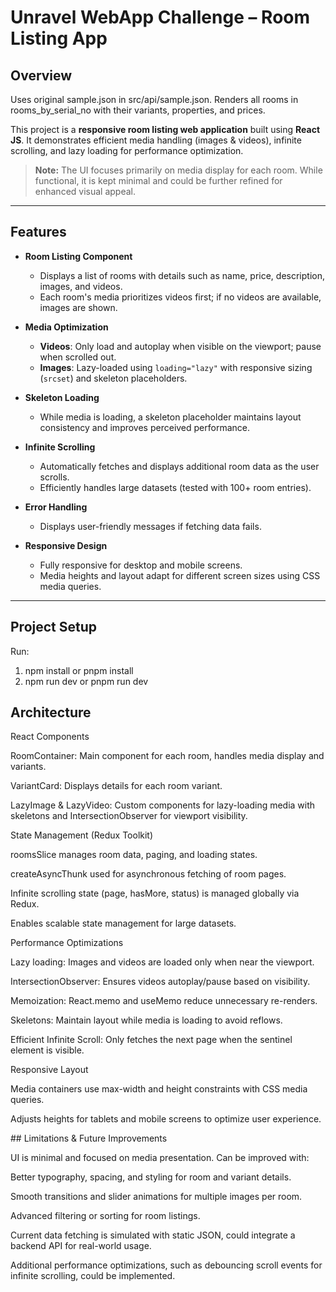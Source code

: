 # Unravel WebApp Challenge – Room Listing App

## Overview

Uses original sample.json in src/api/sample.json.
Renders all rooms in rooms_by_serial_no with their variants, properties, and prices.

This project is a **responsive room listing web application** built using **React JS**. It demonstrates efficient media handling (images & videos), infinite scrolling, and lazy loading for performance optimization.

> **Note:** The UI focuses primarily on media display for each room. While functional, it is kept minimal and could be further refined for enhanced visual appeal.

---

## Features

- **Room Listing Component**

  - Displays a list of rooms with details such as name, price, description, images, and videos.
  - Each room's media prioritizes videos first; if no videos are available, images are shown.

- **Media Optimization**

  - **Videos**: Only load and autoplay when visible on the viewport; pause when scrolled out.
  - **Images**: Lazy-loaded using `loading="lazy"` with responsive sizing (`srcset`) and skeleton placeholders.

- **Skeleton Loading**

  - While media is loading, a skeleton placeholder maintains layout consistency and improves perceived performance.

- **Infinite Scrolling**

  - Automatically fetches and displays additional room data as the user scrolls.
  - Efficiently handles large datasets (tested with 100+ room entries).

- **Error Handling**

  - Displays user-friendly messages if fetching data fails.

- **Responsive Design**
  - Fully responsive for desktop and mobile screens.
  - Media heights and layout adapt for different screen sizes using CSS media queries.

---

## Project Setup

Run:

1. npm install or pnpm install
2. npm run dev or pnpm run dev

## Architecture

React Components

RoomContainer: Main component for each room, handles media display and variants.

VariantCard: Displays details for each room variant.

LazyImage & LazyVideo: Custom components for lazy-loading media with skeletons and IntersectionObserver for viewport visibility.

State Management (Redux Toolkit)

roomsSlice manages room data, paging, and loading states.

createAsyncThunk used for asynchronous fetching of room pages.

Infinite scrolling state (page, hasMore, status) is managed globally via Redux.

Enables scalable state management for large datasets.

Performance Optimizations

Lazy loading: Images and videos are loaded only when near the viewport.

IntersectionObserver: Ensures videos autoplay/pause based on visibility.

Memoization: React.memo and useMemo reduce unnecessary re-renders.

Skeletons: Maintain layout while media is loading to avoid reflows.

Efficient Infinite Scroll: Only fetches the next page when the sentinel element is visible.

Responsive Layout

Media containers use max-width and height constraints with CSS media queries.

Adjusts heights for tablets and mobile screens to optimize user experience.

## Limitations & Future Improvements

UI is minimal and focused on media presentation. Can be improved with:

Better typography, spacing, and styling for room and variant details.

Smooth transitions and slider animations for multiple images per room.

Advanced filtering or sorting for room listings.

Current data fetching is simulated with static JSON, could integrate a backend API for real-world usage.

Additional performance optimizations, such as debouncing scroll events for infinite scrolling, could be implemented.
